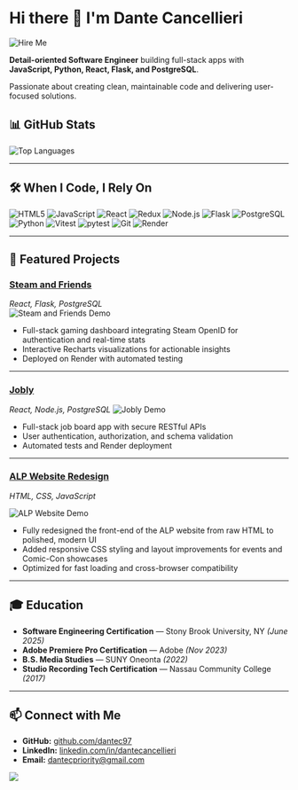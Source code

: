# Hi there 👋 I'm Dante Cancellieri

![Hire Me](https://img.shields.io/badge/Hire%20Me-Let's%20Talk!-blue)

**Detail-oriented Software Engineer** building full-stack apps with **JavaScript, Python, React, Flask, and PostgreSQL**. 
<p>Passionate about creating clean, maintainable code and delivering user-focused solutions.</p>


## 📊 GitHub Stats
![Top Languages](https://github-readme-stats.vercel.app/api/top-langs/?username=dantec97&layout=compact&theme=radical)

---

## 🛠 When I Code, I Rely On

<p>
  <img alt="HTML5" src="https://img.shields.io/badge/-HTML5-E34F26?style=flat-square&logo=html5&logoColor=white" />
  <img alt="JavaScript" src="https://img.shields.io/badge/-JavaScript-F7DF1E?style=flat-square&logo=javascript&logoColor=black" />
  <img alt="React" src="https://img.shields.io/badge/-React-61DAFB?style=flat-square&logo=react&logoColor=black" />
  <img alt="Redux" src="https://img.shields.io/badge/-Redux-764ABC?style=flat-square&logo=redux&logoColor=white" />
  <img alt="Node.js" src="https://img.shields.io/badge/-Node.js-43853D?style=flat-square&logo=node.js&logoColor=white" />
  <img alt="Flask" src="https://img.shields.io/badge/-Flask-000000?style=flat-square&logo=flask&logoColor=white" />
  <img alt="PostgreSQL" src="https://img.shields.io/badge/-PostgreSQL-316192?style=flat-square&logo=postgresql&logoColor=white" />
  <img alt="Python" src="https://img.shields.io/badge/-Python-3776AB?style=flat-square&logo=python&logoColor=white" />
  <img alt="Vitest" src="https://img.shields.io/badge/-Vitest-646cff?style=flat-square&logo=vitest&logoColor=white" />
  <img alt="pytest" src="https://img.shields.io/badge/-pytest-009dcb?style=flat-square&logo=pytest&logoColor=white" />
  <img alt="Git" src="https://img.shields.io/badge/-Git-F05032?style=flat-square&logo=git&logoColor=white" />
  <img alt="Render" src="https://img.shields.io/badge/-Render-FF3D00?style=flat-square&logo=render&logoColor=white" />
</p>

---

## 💼 Featured Projects

### [Steam and Friends](#)
*React, Flask, PostgreSQL*  
![Steam and Friends Demo](https://private-user-images.githubusercontent.com/171862422/504325661-14ddd0b7-b704-4c2e-8eb3-11acab019622.gif?jwt=eyJ0eXAiOiJKV1QiLCJhbGciOiJIUzI1NiJ9.eyJpc3MiOiJnaXRodWIuY29tIiwiYXVkIjoicmF3LmdpdGh1YnVzZXJjb250ZW50LmNvbSIsImtleSI6ImtleTUiLCJleHAiOjE3NjExNTQ2MDMsIm5iZiI6MTc2MTE1NDMwMywicGF0aCI6Ii8xNzE4NjI0MjIvNTA0MzI1NjYxLTE0ZGRkMGI3LWI3MDQtNGMyZS04ZWIzLTExYWNhYjAxOTYyMi5naWY_WC1BbXotQWxnb3JpdGhtPUFXUzQtSE1BQy1TSEEyNTYmWC1BbXotQ3JlZGVudGlhbD1BS0lBVkNPRFlMU0E1M1BRSzRaQSUyRjIwMjUxMDIyJTJGdXMtZWFzdC0xJTJGczMlMkZhd3M0X3JlcXVlc3QmWC1BbXotRGF0ZT0yMDI1MTAyMlQxNzMxNDNaJlgtQW16LUV4cGlyZXM9MzAwJlgtQW16LVNpZ25hdHVyZT1iNTFkMWI2YmM5OWU5ZGVhM2RlY2YyZWVjNmMxY2ExYzU0MGRkZGM2ZmQ5YTI3NDBlOGQyZjQwMmVlYWU3MjcxJlgtQW16LVNpZ25lZEhlYWRlcnM9aG9zdCJ9.z2l8pe3g7V87_7M0d9Xn3aPyz-b0cw3nVgEizvKwnBk)




- Full-stack gaming dashboard integrating Steam OpenID for authentication and real-time stats  
- Interactive Recharts visualizations for actionable insights  
- Deployed on Render with automated testing
---
### [Jobly](#)
*React, Node.js, PostgreSQL*
![Jobly Demo](https://private-user-images.githubusercontent.com/171862422/504332662-785f6cde-713a-4bdb-92a2-8b1676cb7c09.gif?jwt=eyJ0eXAiOiJKV1QiLCJhbGciOiJIUzI1NiJ9.eyJpc3MiOiJnaXRodWIuY29tIiwiYXVkIjoicmF3LmdpdGh1YnVzZXJjb250ZW50LmNvbSIsImtleSI6ImtleTUiLCJleHAiOjE3NjExNTU1MTcsIm5iZiI6MTc2MTE1NTIxNywicGF0aCI6Ii8xNzE4NjI0MjIvNTA0MzMyNjYyLTc4NWY2Y2RlLTcxM2EtNGJkYi05MmEyLThiMTY3NmNiN2MwOS5naWY_WC1BbXotQWxnb3JpdGhtPUFXUzQtSE1BQy1TSEEyNTYmWC1BbXotQ3JlZGVudGlhbD1BS0lBVkNPRFlMU0E1M1BRSzRaQSUyRjIwMjUxMDIyJTJGdXMtZWFzdC0xJTJGczMlMkZhd3M0X3JlcXVlc3QmWC1BbXotRGF0ZT0yMDI1MTAyMlQxNzQ2NTdaJlgtQW16LUV4cGlyZXM9MzAwJlgtQW16LVNpZ25hdHVyZT0zMzA2NjBkMzc3YjhmNzAxNzg3NzFmNGQ0NWRjY2Q5YzVkMTUxNTVhMTBjNzQ1NzEzZmE4NDI4OWQzZTY5NDYwJlgtQW16LVNpZ25lZEhlYWRlcnM9aG9zdCJ9.WnPDdSm8ya323Yv8xzzvAFLK8rapi3sB5XdaIv9CDck)
- Full-stack job board app with secure RESTful APIs  
- User authentication, authorization, and schema validation  
- Automated tests and Render deployment
---
### [ALP Website Redesign](#)
*HTML, CSS, JavaScript*  

![ALP Website Demo](https://private-user-images.githubusercontent.com/171862422/504338282-56f77e50-c07a-4b30-8a87-66650c6440f4.gif?jwt=eyJ0eXAiOiJKV1QiLCJhbGciOiJIUzI1NiJ9.eyJpc3MiOiJnaXRodWIuY29tIiwiYXVkIjoicmF3LmdpdGh1YnVzZXJjb250ZW50LmNvbSIsImtleSI6ImtleTUiLCJleHAiOjE3NjExNTYyODAsIm5iZiI6MTc2MTE1NTk4MCwicGF0aCI6Ii8xNzE4NjI0MjIvNTA0MzM4MjgyLTU2Zjc3ZTUwLWMwN2EtNGIzMC04YTg3LTY2NjUwYzY0NDBmNC5naWY_WC1BbXotQWxnb3JpdGhtPUFXUzQtSE1BQy1TSEEyNTYmWC1BbXotQ3JlZGVudGlhbD1BS0lBVkNPRFlMU0E1M1BRSzRaQSUyRjIwMjUxMDIyJTJGdXMtZWFzdC0xJTJGczMlMkZhd3M0X3JlcXVlc3QmWC1BbXotRGF0ZT0yMDI1MTAyMlQxNzU5NDBaJlgtQW16LUV4cGlyZXM9MzAwJlgtQW16LVNpZ25hdHVyZT02NTVhZWIyZDQ1ODQzNGFmOTNiZjI2ODhmMDQwMDIzMTUxZTY4NjE1N2U3YTA4OWVjZTc0N2Q1ZDNmMGU3YTI3JlgtQW16LVNpZ25lZEhlYWRlcnM9aG9zdCJ9.cyc-1RhXmOk11VLwVQBPGMb4S4QWuptVycene3yO8-s)

- Fully redesigned the front-end of the ALP website from raw HTML to polished, modern UI  
- Added responsive CSS styling and layout improvements for events and Comic-Con showcases  
- Optimized for fast loading and cross-browser compatibility

---

## 🎓 Education

- **Software Engineering Certification** — Stony Brook University, NY *(June 2025)*  
- **Adobe Premiere Pro Certification** — Adobe *(Nov 2023)*  
- **B.S. Media Studies** — SUNY Oneonta *(2022)*  
- **Studio Recording Tech Certification** — Nassau Community College *(2017)*

---

## 📫 Connect with Me

- **GitHub:** [github.com/dantec97](https://github.com/dantec97)  
- **LinkedIn:** [linkedin.com/in/dantecancellieri](https://www.linkedin.com/in/dante-cancellieri/)  
- **Email:** dantecpriority@gmail.com

![](https://komarev.com/ghpvc/?username=dantecancellieri&color=blue)

<!--
**dantec97/dantec97** is a ✨ _special_ ✨ repository because its `README.md` (this file) appears on your GitHub profile.

Here are some ideas to get you started:

- 🔭 I’m currently working on ...
- 🌱 I’m currently learning ...
- 👯 I’m looking to collaborate on ...
- 🤔 I’m looking for help with ...
- 💬 Ask me about ...
- 📫 How to reach me: ...
- 😄 Pronouns: ...
- ⚡ Fun fact: ...
-->
